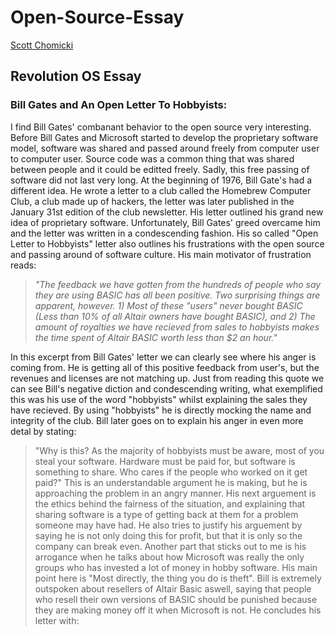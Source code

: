 # Open-Source-Essay
[Scott Chomicki](https://www.linkedin.com/in/schomicki/)
## Revolution OS Essay
### Bill Gates and An Open Letter To Hobbyists:

  I find Bill Gates' combanant behavior to the open source very interesting. Before Bill Gates and Microsoft started to develop the proprietary software model, software was shared and passed around freely from computer user to computer user. Source code was a common thing that was shared between people and it could be editted freely. Sadly, this free passing of software did not last very long. At the beginning of 1976, Bill Gate's had a different idea. He wrote a letter to a club called the Homebrew Computer Club, a club made up of hackers, the letter was later published in the January 31st edition of the club newsletter. His letter outlined his grand new idea of proprietary software. Unfortunately, Bill Gates' greed overcame him and the letter was written in a condescending fashion. His so called "Open Letter to Hobbyists" letter also outlines his frustrations with the open source and passing around of software culture. His main motivator of frustration reads:
  > *"The feedback we have gotten from the hundreds of people who say they are using BASIC has all been positive. Two surprising things are apparent, however. 1) Most of these "users" never bought BASIC (Less than 10% of all Altair owners have bought BASIC), and 2) The amount of royalties we have recieved from sales to hobbyists makes the time spent of Altair BASIC worth less than $2 an hour."*
  >
In this excerpt from Bill Gates' letter we can clearly see where his anger is coming from. He is getting all of this positive feedback from user's, but the revenues and licenses are not matching up. Just from reading this quote we can see Bill's negative diction and condescending writing, what exemplified this was his use of the word "hobbyists" whilst explaining the sales they have recieved. By using "hobbyists" he is directly mocking the name and integrity of the club.
Bill later goes on to explain his anger in even more detal by stating:
> "Why is this? As the majority of hobbyists must be aware, most of you steal your software. Hardware must be paid for, but software is something to share. Who cares if the people who worked on it get paid?"
This is an understandable argument he is making, but he is approaching the problem in an angry manner. His next arguement is the ethics behind the fairness of the situation, and explaining that sharing software is a type of getting back at them for a problem someone may have had. He also tries to justify his arguement by saying he is not only doing this for profit, but that it is only so the company can break even. Another part that sticks out to me is his arrogance when he talks about how Microsoft was really the only groups who has invested a lot of money in hobby software. His main point here is "Most directly, the thing you do is theft". Bill is extremely outspoken about resellers of Altair Basic aswell, saying that people who resell their own versions of BASIC should be punished because they are making money off it when Microsoft is not. He concludes his letter with:
> 
